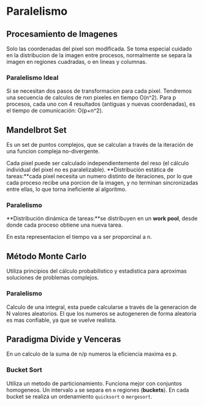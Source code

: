 # Paralelismo 

## Procesamiento de Imagenes

Solo las coordenadas del pixel son modificada. Se toma especial cuidado en la distribucion de la imagen entre procesos, normalmente se separa la imagen en regiones cuadradas, o en lineas y columnas.

### Paralelismo Ideal
Si se necesitan dos pasos de transformacion para cada pixel. Tendremos una secuencia de calculos de nxn pixeles en tiempo O(n^2). Para p procesos, cada uno con 4 resultados (antiguas y nuevas coordenadas), es el tiempo de comunicación: O(p+n^2).

## Mandelbrot Set
Es un set de puntos complejos, que se calculan a través de la iteración de una funcion compleja no-divergente. 

Cada pixel puede ser calculado independientemente del reso (el cálculo individual del pixel no es paralelizable).
**Distribución estática de tareas:**cada pixel necesita un numero distinto de iteraciones, por lo que cada proceso recibe una porcion de la imagen, y no terminan sincronizadas entre ellas, lo que torna ineficiente al algoritmo.
### Paralelismo
**Distribución dinámica de tareas:**se distribuyen en un **work pool**, desde donde cada proceso obtiene una nueva tarea.

En esta representacion el tiempo va a ser proporcinal a n.

## Método Monte Carlo
Utiliza principios del cálculo probabilistico y estadistica para aproximas soluciones de problemas complejos.
### Paralelismo
Calculo de una integral, esta puede calcularse a través de la generacion de N valores aleatorios. El que los numeros se autogeneren de forma aleatoria es mas confiable, ya que se vuelve realista.

## Paradigma Divide y Venceras

En un calculo de la suma de n/p numeros la eficiencia maxima es p.
### Bucket Sort

Utiliza un metodo de particionamiento. Funciona mejor con conjuntos homogeneos. Un intervalo `a` se separa en `m` regiones (**buckets**). En cada bucket se realiza un ordenamiento `quicksort` o `mergesort`.

